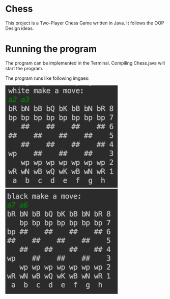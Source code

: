 # Chess
This project is a Two-Player Chess Game written in Java. It follows the OOP Design ideas. 

# Running the program
The program can be implemented in the Terminal. Compiling Chess.java will start the program.

The program runs like following imgaes:

<img src = "https://github.com/PuChen7/Chess/blob/master/image/run1.jpeg" width="70%" height="30%">

<img src = "https://github.com/PuChen7/Chess/blob/master/image/run2.jpeg" width="70%" height="30%">